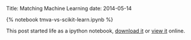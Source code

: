 Title: Matching Machine Learning
date: 2014-05-14

{% notebook tmva-vs-scikit-learn.ipynb %}

This post started life as a ipython notebook,
[download it](/downloads/notebooks/tmva-vs-scikit-learn.ipynb)
or
[view it](http://nbviewer.ipython.org/url/betatim.github.io//downloads/notebooks/tmva-vs-scikit-learn.ipynb) online.